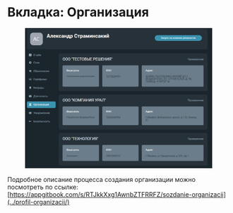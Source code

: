 # Вкладка: Организация

<figure><img src="../gitbook/assets/image (989).png" alt=""><figcaption></figcaption></figure>

Подробное описание процесса создания организации можно посмотреть по ссылке: [https://appgitbook.com/s/RTJkkXxg1AwnbZTFRRFZ/sozdanie-organizacii](../profil-organizacii/)
